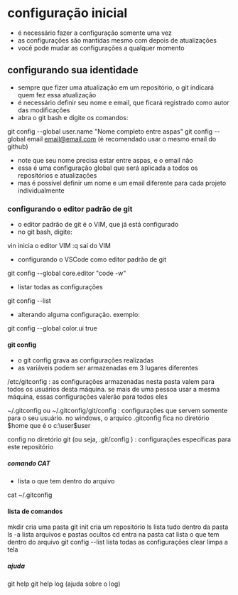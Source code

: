 
# configuração inicial


- é necessário fazer a configuração somente uma vez
- as configurações são mantidas mesmo com depois de atualizações
- você pode mudar as configurações a qualquer momento

## configurando sua identidade

- sempre que fizer uma atualização em um repositório, o git indicará quem fez essa atualização
- é necessário definir seu nome e email, que ficará registrado como autor das modificações
- abra o git bash e digite os comandos:

git config --global user.name "Nome completo entre aspas"
git config --global email email@email.com       (é recomendado usar o mesmo email do github)

- note que seu nome precisa estar entre aspas, e o email não
- essa é uma configuração global que será aplicada a todos os repositórios e atualizações
- mas é possível definir um nome e um email diferente para cada projeto individualmente


### configurando o editor padrão de git

- o editor padrão de git é o VIM, que já está configurado
- no git bash, digite:

vin         inicia o editor VIM
:q          sai do VIM

- configurando o VSCode como editor padrão de git

git config --global core.editor "code -w"

- listar todas as configurações

git config --list

- alterando alguma configuração. exemplo:

git config --global color.ui true

#### git config

- o git config grava as configurações realizadas
- as variáveis podem ser armazenadas em 3 lugares diferentes

/etc/gitconfig : as configurações armazenadas nesta pasta valem para todos os usuários desta máquina. se mais de uma pessoa usar a mesma máquina, essas configurações valerão para todos eles

~/.gitconfig ou ~/.gitconfig/git/config : configurações que servem somente para o seu usuário. no windows, o arquico .gitconfig fica no diretório $home que é o c:\user\$user

config no diretório git (ou seja, .git/config ) : configurações específicas para este repositório

##### comando CAT

- lista o que tem dentro do arquivo

cat ~/.gitconfig


#### lista de comandos

mkdir                   cria uma pasta
git init                cria um repositório
ls                      lista tudo dentro da pasta
ls -a                   lista arquivos e pastas ocultos
cd                      entra na pasta
cat                     lista o que tem dentro do arquivo
git config --list       lista todas as configurações
clear                   limpa a tela


##### ajuda

git help
git help log            (ajuda sobre o log)







